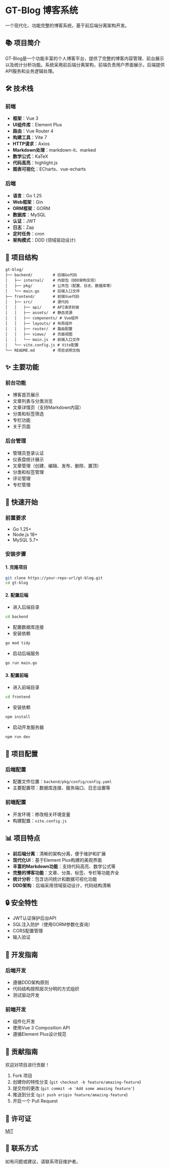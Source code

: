 # GT-Blog 博客系统

一个现代化、功能完整的博客系统，基于前后端分离架构开发。

## 📚 项目简介

GT-Blog是一个功能丰富的个人博客平台，提供了完整的博客内容管理、前台展示以及统计分析功能。系统采用前后端分离架构，前端负责用户界面展示，后端提供API服务和业务逻辑处理。

## 🛠️ 技术栈

### 前端
- **框架**：Vue 3
- **UI组件库**：Element Plus
- **路由**：Vue Router 4
- **构建工具**：Vite 7
- **HTTP请求**：Axios
- **Markdown处理**：markdown-it、marked
- **数学公式**：KaTeX
- **代码高亮**：highlight.js
- **图表可视化**：ECharts、vue-echarts

### 后端
- **语言**：Go 1.25
- **Web框架**：Gin
- **ORM框架**：GORM
- **数据库**：MySQL
- **认证**：JWT
- **日志**：Zap
- **定时任务**：cron
- **架构模式**：DDD (领域驱动设计)

## 📁 项目结构

```
gt-blog/
├── backend/         # 后端Go代码
│   ├── internal/    # 内部包（DDD架构实现）
│   ├── pkg/         # 公共包（配置、日志、数据库等）
│   └── main.go      # 后端入口文件
├── frontend/        # 前端Vue代码
│   ├── src/         # 源代码
│   │   ├── api/     # API请求封装
│   │   ├── assets/  # 静态资源
│   │   ├── components/ # Vue组件
│   │   ├── layouts/ # 布局组件
│   │   ├── router/  # 路由配置
│   │   ├── views/   # 页面视图
│   │   └── main.js  # 前端入口文件
│   └── vite.config.js # Vite配置
└── README.md        # 项目说明文档
```

## ✨ 主要功能

### 前台功能
- 博客首页展示
- 文章列表与分类浏览
- 文章详情页（支持Markdown内容）
- 分类和标签筛选
- 专栏功能
- 关于页面

### 后台管理
- 管理员登录认证
- 仪表盘统计展示
- 文章管理（创建、编辑、发布、删除、置顶）
- 分类和标签管理
- 评论管理
- 专栏管理

## 🚀 快速开始

### 前置要求
- Go 1.25+
- Node.js 18+
- MySQL 5.7+

### 安装步骤

#### 1. 克隆项目
```bash
git clone https://your-repo-url/gt-blog.git
cd gt-blog
```

#### 2. 配置后端
- 进入后端目录
```bash
cd backend
```
- 配置数据库连接
- 安装依赖
```bash
go mod tidy
```
- 启动后端服务
```bash
go run main.go
```

#### 3. 配置前端
- 进入前端目录
```bash
cd frontend
```
- 安装依赖
```bash
npm install
```
- 启动开发服务器
```bash
npm run dev
```

## 🔧 项目配置

### 后端配置
- 配置文件位置：`backend/pkg/config/config.yaml`
- 主要配置项：数据库连接、服务端口、日志设置等

### 前端配置
- 开发环境：修改相关环境变量
- 构建配置：`vite.config.js`

## 📊 项目特点

- **前后端分离**：清晰的架构分离，便于维护和扩展
- **现代化UI**：基于Element Plus构建的美观界面
- **丰富的Markdown功能**：支持代码高亮、数学公式等
- **完整的博客功能**：文章、分类、标签、专栏等功能齐全
- **统计分析**：包含访问统计和数据可视化功能
- **DDD架构**：后端采用领域驱动设计，代码结构清晰

## 🔒 安全特性
- JWT认证保护后台API
- SQL注入防护（使用GORM参数化查询）
- CORS配置管理
- 输入验证

## 📝 开发指南

### 后端开发
- 遵循DDD架构原则
- 代码结构按照层次分明的方式组织
- 测试驱动开发

### 前端开发
- 组件化开发
- 使用Vue 3 Composition API
- 遵循Element Plus设计规范

## 🤝 贡献指南

欢迎对项目进行贡献！

1. Fork 项目
2. 创建你的特性分支 (`git checkout -b feature/amazing-feature`)
3. 提交你的更改 (`git commit -m 'Add some amazing feature'`)
4. 推送到分支 (`git push origin feature/amazing-feature`)
5. 开启一个 Pull Request

## 📜 许可证

[MIT](https://choosealicense.com/licenses/mit/)

## 📧 联系方式

如有问题或建议，请联系项目维护者。